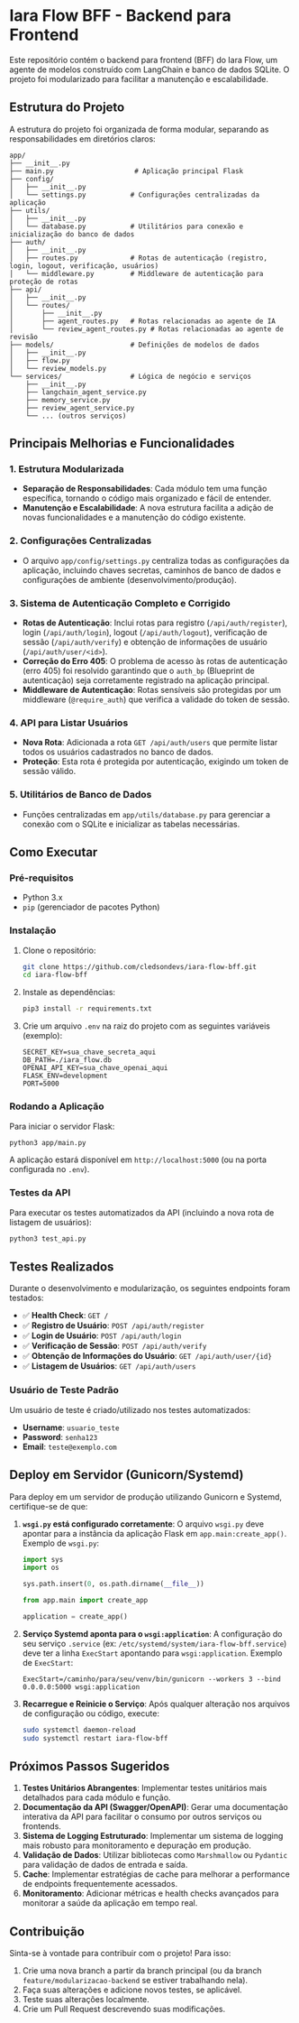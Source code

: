 # Iara Flow BFF - Backend para Frontend

Este repositório contém o backend para frontend (BFF) do Iara Flow, um agente de modelos construído com LangChain e banco de dados SQLite. O projeto foi modularizado para facilitar a manutenção e escalabilidade.

## Estrutura do Projeto

A estrutura do projeto foi organizada de forma modular, separando as responsabilidades em diretórios claros:

```
app/
├── __init__.py
├── main.py                    # Aplicação principal Flask
├── config/
│   ├── __init__.py
│   └── settings.py           # Configurações centralizadas da aplicação
├── utils/
│   ├── __init__.py
│   └── database.py           # Utilitários para conexão e inicialização do banco de dados
├── auth/
│   ├── __init__.py
│   ├── routes.py             # Rotas de autenticação (registro, login, logout, verificação, usuários)
│   └── middleware.py         # Middleware de autenticação para proteção de rotas
├── api/
│   ├── __init__.py
│   └── routes/
│       ├── __init__.py
│       ├── agent_routes.py   # Rotas relacionadas ao agente de IA
│       └── review_agent_routes.py # Rotas relacionadas ao agente de revisão
├── models/                   # Definições de modelos de dados
│   ├── __init__.py
│   ├── flow.py
│   └── review_models.py
└── services/                 # Lógica de negócio e serviços
    ├── __init__.py
    ├── langchain_agent_service.py
    ├── memory_service.py
    ├── review_agent_service.py
    └── ... (outros serviços)
```

## Principais Melhorias e Funcionalidades

### 1. Estrutura Modularizada
- **Separação de Responsabilidades**: Cada módulo tem uma função específica, tornando o código mais organizado e fácil de entender.
- **Manutenção e Escalabilidade**: A nova estrutura facilita a adição de novas funcionalidades e a manutenção do código existente.

### 2. Configurações Centralizadas
- O arquivo `app/config/settings.py` centraliza todas as configurações da aplicação, incluindo chaves secretas, caminhos de banco de dados e configurações de ambiente (desenvolvimento/produção).

### 3. Sistema de Autenticação Completo e Corrigido
- **Rotas de Autenticação**: Inclui rotas para registro (`/api/auth/register`), login (`/api/auth/login`), logout (`/api/auth/logout`), verificação de sessão (`/api/auth/verify`) e obtenção de informações de usuário (`/api/auth/user/<id>`).
- **Correção do Erro 405**: O problema de acesso às rotas de autenticação (erro 405) foi resolvido garantindo que o `auth_bp` (Blueprint de autenticação) seja corretamente registrado na aplicação principal.
- **Middleware de Autenticação**: Rotas sensíveis são protegidas por um middleware (`@require_auth`) que verifica a validade do token de sessão.

### 4. API para Listar Usuários
- **Nova Rota**: Adicionada a rota `GET /api/auth/users` que permite listar todos os usuários cadastrados no banco de dados.
- **Proteção**: Esta rota é protegida por autenticação, exigindo um token de sessão válido.

### 5. Utilitários de Banco de Dados
- Funções centralizadas em `app/utils/database.py` para gerenciar a conexão com o SQLite e inicializar as tabelas necessárias.

## Como Executar

### Pré-requisitos
- Python 3.x
- `pip` (gerenciador de pacotes Python)

### Instalação
1. Clone o repositório:
   ```bash
   git clone https://github.com/cledsondevs/iara-flow-bff.git
   cd iara-flow-bff
   ```
2. Instale as dependências:
   ```bash
   pip3 install -r requirements.txt
   ```
3. Crie um arquivo `.env` na raiz do projeto com as seguintes variáveis (exemplo):
   ```
   SECRET_KEY=sua_chave_secreta_aqui
   DB_PATH=./iara_flow.db
   OPENAI_API_KEY=sua_chave_openai_aqui
   FLASK_ENV=development
   PORT=5000
   ```

### Rodando a Aplicação
Para iniciar o servidor Flask:
```bash
python3 app/main.py
```

A aplicação estará disponível em `http://localhost:5000` (ou na porta configurada no `.env`).

### Testes da API
Para executar os testes automatizados da API (incluindo a nova rota de listagem de usuários):
```bash
python3 test_api.py
```

## Testes Realizados

Durante o desenvolvimento e modularização, os seguintes endpoints foram testados:
- ✅ **Health Check**: `GET /`
- ✅ **Registro de Usuário**: `POST /api/auth/register`
- ✅ **Login de Usuário**: `POST /api/auth/login`
- ✅ **Verificação de Sessão**: `POST /api/auth/verify`
- ✅ **Obtenção de Informações do Usuário**: `GET /api/auth/user/{id}`
- ✅ **Listagem de Usuários**: `GET /api/auth/users`

### Usuário de Teste Padrão
Um usuário de teste é criado/utilizado nos testes automatizados:
- **Username**: `usuario_teste`
- **Password**: `senha123`
- **Email**: `teste@exemplo.com`

## Deploy em Servidor (Gunicorn/Systemd)

Para deploy em um servidor de produção utilizando Gunicorn e Systemd, certifique-se de que:

1. **`wsgi.py` está configurado corretamente**: O arquivo `wsgi.py` deve apontar para a instância da aplicação Flask em `app.main:create_app()`.
   Exemplo de `wsgi.py`:
   ```python
   import sys
   import os

   sys.path.insert(0, os.path.dirname(__file__))

   from app.main import create_app

   application = create_app()
   ```

2. **Serviço Systemd aponta para o `wsgi:application`**: A configuração do seu serviço `.service` (ex: `/etc/systemd/system/iara-flow-bff.service`) deve ter a linha `ExecStart` apontando para `wsgi:application`.
   Exemplo de `ExecStart`:
   ```
   ExecStart=/caminho/para/seu/venv/bin/gunicorn --workers 3 --bind 0.0.0.0:5000 wsgi:application
   ```

3. **Recarregue e Reinicie o Serviço**: Após qualquer alteração nos arquivos de configuração ou código, execute:
   ```bash
   sudo systemctl daemon-reload
   sudo systemctl restart iara-flow-bff
   ```

## Próximos Passos Sugeridos

1. **Testes Unitários Abrangentes**: Implementar testes unitários mais detalhados para cada módulo e função.
2. **Documentação da API (Swagger/OpenAPI)**: Gerar uma documentação interativa da API para facilitar o consumo por outros serviços ou frontends.
3. **Sistema de Logging Estruturado**: Implementar um sistema de logging mais robusto para monitoramento e depuração em produção.
4. **Validação de Dados**: Utilizar bibliotecas como `Marshmallow` ou `Pydantic` para validação de dados de entrada e saída.
5. **Cache**: Implementar estratégias de cache para melhorar a performance de endpoints frequentemente acessados.
6. **Monitoramento**: Adicionar métricas e health checks avançados para monitorar a saúde da aplicação em tempo real.

## Contribuição

Sinta-se à vontade para contribuir com o projeto! Para isso:

1. Crie uma nova branch a partir da branch principal (ou da branch `feature/modularizacao-backend` se estiver trabalhando nela).
2. Faça suas alterações e adicione novos testes, se aplicável.
3. Teste suas alterações localmente.
4. Crie um Pull Request descrevendo suas modificações.


